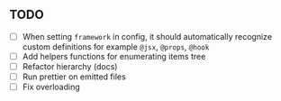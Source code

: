 ## TODO

- [ ] When setting `framework` in config, it should automatically recognize custom definitions for example `@jsx`, `@props`, `@hook`
- [ ] Add helpers functions for enumerating items tree
- [ ] Refactor hierarchy (docs) 
- [ ] Run prettier on emitted files
- [ ] Fix overloading
